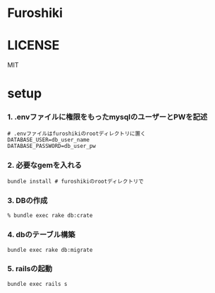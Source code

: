# Furoshiki

# LICENSE
MIT

# setup

### 1. .envファイルに権限をもったmysqlのユーザーとPWを記述

```
# .envファイルはfuroshikiのrootディレクトリに置く
DATABASE_USER=db_user_name
DATABASE_PASSWORD=db_user_pw
```

### 2. 必要なgemを入れる

`bundle install # furoshikiのrootディレクトリで`


### 3. DBの作成

`% bundle exec rake db:crate`

### 4. dbのテーブル構築

`bundle exec rake db:migrate`

### 5. railsの起動

`bundle exec rails s`

